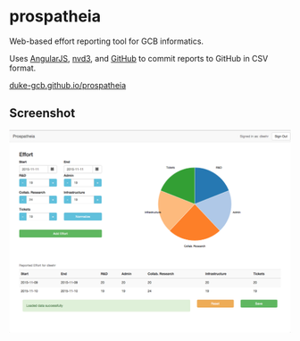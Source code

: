 # prospatheia

Web-based effort reporting tool for GCB informatics.

Uses [AngularJS](https://angularjs.org), [nvd3](http://nvd3.org), and [GitHub](https://developer.github.com/v3/) to commit reports to GitHub in CSV format.

[duke-gcb.github.io/prospatheia](https://duke-gcb.github.io/prospatheia)

## Screenshot

![prospatheia screenshot](/prospatheia-screenshot-1x.png "Reportcard screenshot")
